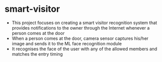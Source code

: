 # smart-visitor
 
- This project focuses on creating a smart visitor recognition system that provides notifications to the owner through the Internet whenever a person comes at the door
- When a person comes at the door, camera sensor captures his/her image and sends it to the ML face recognition module
-  It recognises the face of the user with any of the allowed members and matches the entry timing
